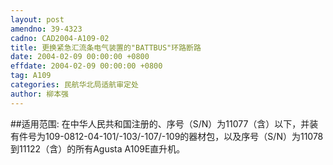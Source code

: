 ```yaml
---
layout: post
amendno: 39-4323
cadno: CAD2004-A109-02
title: 更换紧急汇流条电气装置的"BATTBUS"环路断路
date: 2004-02-09 00:00:00 +0800
effdate: 2004-02-09 00:00:00 +0800
tag: A109
categories: 民航华北局适航审定处
author: 柳本强
---
```


##适用范围:
在中华人民共和国注册的、序号（S/N）为11077（含）以下，并装有件号为109-0812-04-101/-103/-107/-109的器材包，以及序号（S/N）为11078到11122（含）的所有Agusta A109E直升机。

